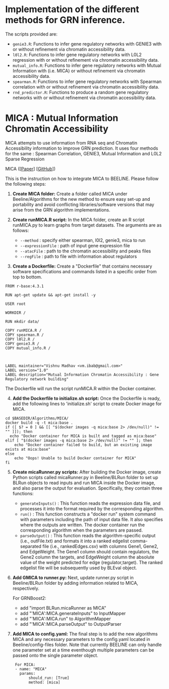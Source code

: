 # Implementation of the different methods for GRN inference.

The scripts provided are:

- `genie3.R`: Functions to infer gene regulatory networks with GENIE3 with or without refinement via chromatin accessibility data.
- `l0l2.R`: Functions to infer gene regulatory networks with L0L2 regression with or without refinement via chromatin accessibility data.
- `mutual_info.R`: Functions to infer gene regulatory networks with Mutual Information with (i.e. MICA) or without refinement via chromatin accessibility data.
- `spearman.R`: Functions to infer gene regulatory networks with Spearman correlation with or without refinement via chromatin accessibility data.
- `rnd_predictor.R`: Functions to produce a random gene regulatory networks with or without refinement via chromatin accessibility data.


# MICA : Mutual Information Chromatin Accessibility

MICA attempts to use information from RNA seq and Chromatin Accessibility information to improve GRN prediction. 
It uses four methods for the same : Spearman Correlation, GENIE3, Mutual Information and L0L2 Sparse Regression


MICA ([[Paper](https://doi.org/10.1101/2023.02.03.527081)] [[GitHub](https://github.com/SydneyBioX/scTIE)]) 

This is the instruction on how to integrate MICA to BEELINE. Please follow the following steps:

1. **Create MICA folder:** Create a folder called MICA under Beeline/Algorithms for the new method to ensure easy set-up and portability and avoid conflicting libraries/software versions that may arise from the GRN algorithm implementations.


2. **Create runMICA.R script:** In the MICA folder, create an R script runMICA.py to learn graphs from target datasets. The arguments are as follows:

   - ``--method`` : specify either spearman, l0l2, genie3, mica to run
   - ``--expressionFile`` : path of input gene expression file
   - ``--atacFile`` : path to the chromatin accessibility and peaks files
   - ``--regFile`` : path to file with information about regulators 


3. **Create a Dockerfile:** Create a "Dockerfile" that contains necessary software specifications and commands listed in a specific order from top to bottom.

```
FROM r-base:4.3.1

RUN apt-get update && apt-get install -y

USER root

WORKDIR /

RUN mkdir data/

COPY runMICA.R /
COPY spearman.R /
COPY l0l2.R /
COPY genie3.R /
COPY mutual_info.R /



LABEL maintainer="Vishnu Madhav <vm.ibab@gmail.com>"
LABEL version="1.0"
LABEL description="Mutual Information Chromatin Accessibility : Gene Regulatory network building"
```
The Dockerfile will run the script runMICA.R within the Docker container.

4. **Add the Dockerfile to initialize.sh script:** Once the Dockerfile is ready, add the following lines to 'initialize.sh' script to create Docker image for MICA.

```
cd $BASEDIR/Algorithms/MICA/
docker build -q -t mica:base .
if ([ $? = 0 ] && [[ "$(docker images -q mica:base 2> /dev/null)" != "" ]]); then
  echo "Docker container for MICA is built and tagged as mica:base"
elif [ "$(docker images -q mica:base 2> /dev/null)" != "" ]; then
    echo "Docker container failed to build, but an existing image exists at mica:base"
else
    echo "Oops! Unable to build Docker container for MICA"
fi

```
5. **Create micaRunner.py scripts:** After building the Docker image, create Python scripts called micaRunner.py in Beeline/BLRun folder to set up BLRun objects to read inputs and run MICA inside the Docker image, and also parse the output for evaluation. Specifically, they contain three functions:

   - ``generateInputs()`` : This function reads the expression data file, and processes it into the format required by the corresponding algorithm. 
   - ``run()`` : This function constructs a "docker run" system command with parameters including the path of input data file. It also specifies where the outputs are written. The docker container run the corresponding algorithm when the parameters are passed. 
   - ``parseOutput()`` : This function reads the algorithm-specific output (i.e., outFile.txt) and formats it into a ranked edgelist comma-separated file (i.e., rankedEdges.csv) with columns Gene1, Gene2, and EdgeWeight. The Gene1 column should contain regulators, the Gene2 column the targets, and EdgeWeight column the absolute value of the weight predicted for edge (regulator,target). The ranked edgelist file will be subsequently used by BLEval object. 

6. **Add GMICA to runner.py:** Next, update runner.py script in Beeline/BLRun folder by adding information related to MICA, respectively. 

    For GRNBoost2:
    - add "import BLRun.micaRunner as MICA"
    - add "'MICA':MICA.generateInputs" to InputMapper
    - add "'MICA':MICA.run" to AlgorithmMapper
    - add "'MICA':MICA.parseOutput" to OutputParser


7. **Add MICA to config.yaml:** The final step is to add the new algorithms MICA and any necessary parameters to the config.yaml located in Beeline/config-files folder. Note that currently BEELINE can only handle one parameter set at a time eventhough multiple parameters can be passed onto the single parameter object.


        For MICA:
        - name: "MICA"
          params: 
              should_run: [True]
              method: [mica] 
